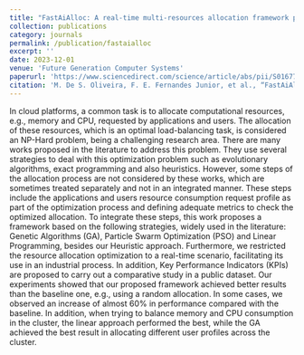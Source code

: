 ```yaml
---
title: "FastAiAlloc: A real-time multi-resources allocation framework proposal based on predictive model and multiple optimization strategies"
collection: publications
category: journals
permalink: /publication/fastaialloc
excerpt: ''
date: 2023-12-01
venue: 'Future Generation Computer Systems'
paperurl: 'https://www.sciencedirect.com/science/article/abs/pii/S0167739X23003126'
citation: 'M. De S. Oliveira, F. E. Fernandes Junior, et al., “FastAiAlloc: A real-time multi-resources allocation framework proposal based on predictive model and multiple optimization strategies,” Future Generation Computer Systems, vol. 149, pp. 622–636, Dec. 2023, doi: 10.1016/j.future.2023.08.014.'
---
```


In cloud platforms, a common task is to allocate computational resources, e.g., memory and CPU, requested by applications and users. The allocation of these resources, which is an optimal load-balancing task, is considered an NP-Hard problem, being a challenging research area. There are many works proposed in the literature to address this problem. They use several strategies to deal with this optimization problem such as evolutionary algorithms, exact programming and also heuristics. However, some steps of the allocation process are not considered by these works, which are sometimes treated separately and not in an integrated manner. These steps include the applications and users resource consumption request profile as part of the optimization process and defining adequate metrics to check the optimized allocation. To integrate these steps, this work proposes a framework based on the following strategies, widely used in the literature: Genetic Algorithms (GA), Particle Swarm Optimization (PSO) and Linear Programming, besides our Heuristic approach. Furthermore, we restricted the resource allocation optimization to a real-time scenario, facilitating its use in an industrial process. In addition, Key Performance Indicators (KPIs) are proposed to carry out a comparative study in a public dataset. Our experiments showed that our proposed framework achieved better results than the baseline one, e.g., using a random allocation. In some cases, we observed an increase of almost 60% in performance compared with the baseline. In addition, when trying to balance memory and CPU consumption in the cluster, the linear approach performed the best, while the GA achieved the best result in allocating different user profiles across the cluster.
